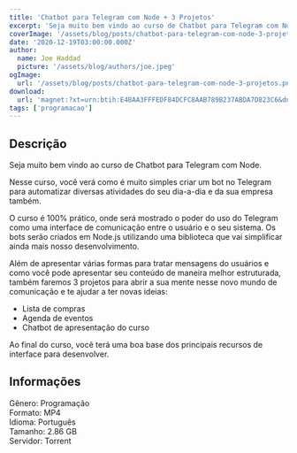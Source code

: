 ```yaml
---
title: 'Chatbot para Telegram com Node + 3 Projetos'
excerpt: 'Seja muito bem vindo ao curso de Chatbot para Telegram com Node.  Nesse curso, você verá como é muito simples criar um bot no Telegram para automatizar diversas atividades do seu dia-a-dia e da sua empresa também.   O curso é 100% prático, onde será mostrado o poder do uso do Tel'
coverImage: '/assets/blog/posts/chatbot-para-telegram-com-node-3-projetos.png'
date: '2020-12-19T03:00:00.000Z'
author:
  name: Joe Haddad
  picture: '/assets/blog/authors/joe.jpeg'
ogImage:
  url: '/assets/blog/posts/chatbot-para-telegram-com-node-3-projetos.png'
download:
  url: 'magnet:?xt=urn:btih:E48AA3FFFEDF84DCFC8AAB789B237ABDA7D823C6&dn=Chatbot%20para%20Telegram%20com%20Node%20%2b%203%20Projetos&tr=udp%3a%2f%2ftracker.openbittorrent.com%3a1337%2fannounce&tr=udp%3a%2f%2ftracker.opentrackr.org%3a1337%2fannounce'
tags: ['programacao']
---
```

<h2>Descrição</h2>
<p></p><p>Seja muito bem vindo ao curso de Chatbot para Telegram com Node.</p><p>Nesse curso, você verá como é muito simples criar um bot no Telegram para automatizar diversas atividades do seu dia-a-dia e da sua empresa também. </p><p>O curso é 100% prático, onde será mostrado o poder do uso do Telegram como uma interface de comunicação entre o usuário e o seu sistema. Os bots serão criados em Node.js utilizando uma biblioteca que vai simplificar ainda mais nosso desenvolvimento.</p><p>Além de apresentar várias formas para tratar mensagens do usuários e como você pode apresentar seu conteúdo de maneira melhor estruturada, também faremos 3 projetos para abrir a sua mente nesse novo mundo de comunicação e te ajudar a ter novas ideias:</p><ul><li>Lista de compras</li><li>Agenda de eventos</li><li>Chatbot de apresentação do curso</li></ul><p>Ao final do curso, você terá uma boa base dos principais recursos de interface para desenvolver.</p><h2>Informações</h2><p>Gênero: Programação<br/>Formato: MP4<br/>Idioma: Português<br/>Tamanho: 2.86 GB<br/>Servidor: Torrent</p>